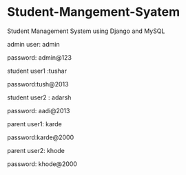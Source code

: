 # Student-Mangement-Syatem
Student Management System using Django and MySQL


admin user: admin

password: admin@123


student user1 :tushar

password:tush@2013


student user2 : adarsh

password: aadi@2013


parent user1: karde 

password:karde@2000


parent user2: khode

password: khode@2000
